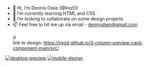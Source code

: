 - 👋 Hi, I’m Dennis Owie (@IrezD) 
- 🌱 I’m currently learning HTML and CSS
- 💞️ I’m looking to collaborate on some design projects
- 📫 Feel free to hit me up via email - dennysben@gmail.com
<br><br>d<!----
This is a column design challenge from FrontendMentor.io. I jumped into it and made my version of the responsive design
--->
<br> link to design: https://irezd.github.io/3-column-preview-card-component-main/src/

<a href="https://ibb.co/S0LjJRc"><img src="https://i.ibb.co/ftcgQ49/desktop-preview.jpg" alt="desktop-preview" border="0"></a>
<a href="https://ibb.co/Y8jpNW5"><img src="https://i.ibb.co/k0cQGyL/mobile-design.jpg" alt="mobile-design" border="0"></a>
